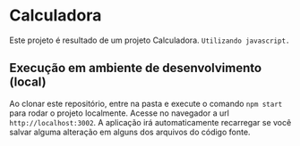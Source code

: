 # Calculadora

Este projeto é resultado de um projeto Calculadora.
`Utilizando javascript.`

## Execução em ambiente de desenvolvimento (local)

Ao clonar este repositório, entre na pasta e execute o comando `npm start` para rodar o projeto localmente.
Acesse no navegador a url `http://localhost:3002`. A aplicação irá automaticamente recarregar se você salvar alguma alteração em alguns dos arquivos do código fonte.

<img src="https://i.imgur.com/fR043nD.png" title="" /></a>
